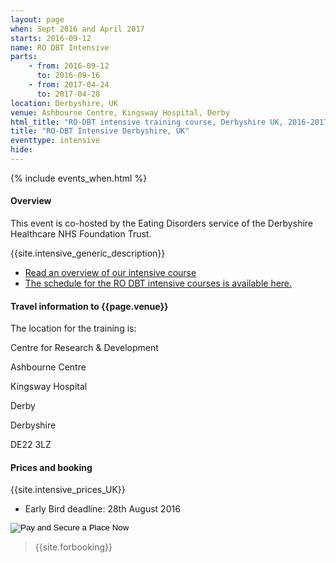 ```yaml
---
layout: page
when: Sept 2016 and April 2017
starts: 2016-09-12
name: RO DBT Intensive
parts:
    - from: 2016-09-12
      to: 2016-09-16
    - from: 2017-04-24
      to: 2017-04-28
location: Derbyshire, UK
venue: Ashbourne Centre, Kingsway Hospital, Derby
html_title: "RO-DBT intensive training course, Derbyshire UK, 2016-2017"
title: "RO-DBT Intensive Derbyshire, UK"
eventtype: intensive
hide:
---
```



{% include events_when.html %}


#### Overview
This event is co-hosted by the Eating Disorders service of the Derbyshire Healthcare NHS Foundation Trust.

{{site.intensive_generic_description}}

- [Read an overview of our intensive course](/training/intensive.html)
- [The schedule for the RO DBT intensive courses is available here.](/training/intensive/timetable.html)


#### Travel information to {{page.venue}}
The location for the training is: <p>
Centre for Research & Development <p>
Ashbourne Centre<p>
Kingsway Hospital<p>
Derby<p>
Derbyshire<p>
DE22 3LZ

#### Prices and booking
{{site.intensive_prices_UK}}
- Early Bird deadline: 28th August 2016

<form action="http://ww8.aitsafe.com/cf/add.cfm" method="post">
<input type="hidden" name="userid" value="A5341507">
<input type="hidden" name="product" value="RO-DBT Intensive Training Derbyshire September 2016">
<input type="hidden" name="price" value="2000">
<input type="hidden" name="currency" value="4">
<input type="hidden" name="return" value="http://www.radicallyopen.net/">
<input type="image" src="http://dabuttonfactory.com/button.png?t=Pay+and+Secure+a+Place+Now&f=Open+Sans&ts=18&tc=003365&hp=25&vp=10&c=round&bgt=gradient&bgc=fee1a9&ebgc=ff8d1c&be=1&bs=1&bc=ff8d1c" height="ButtonMaker0.Panel4.viewstack2.Form37.FormItem58.HBox59.imgHeight" width="ButtonMaker0.Panel4.viewstack2.Form37.FormItem58.HBox59.imgWidth" Alt="Pay and Secure a Place Now">
</form>



> {{site.forbooking}}

